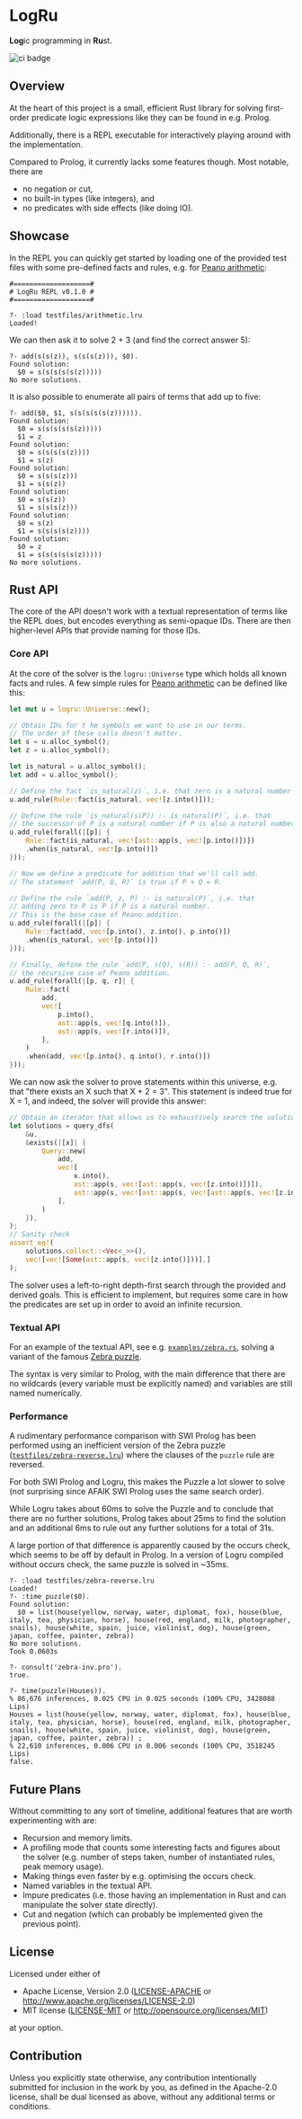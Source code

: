 # LogRu

**Log**ic programming in **Ru**st.

![ci badge](https://github.com/fatho/logru/actions/workflows/ci.yml/badge.svg)

## Overview

At the heart of this project is a small, efficient Rust library for solving first-order predicate
logic expressions like they can be found in e.g. Prolog.

Additionally, there is a REPL executable for interactively playing around with the implementation.

Compared to Prolog, it currently lacks some features though. Most notable, there are
- no negation or cut,
- no built-in types (like integers), and
- no predicates with side effects (like doing IO).

## Showcase

In the REPL you can quickly get started by loading one of the provided test files with some
pre-defined facts and rules, e.g. for [Peano arithmetic](testfiles/arithmetic.lru):

```
#===================#
# LogRu REPL v0.1.0 #
#===================#

?- :load testfiles/arithmetic.lru
Loaded!
```

We can then ask it to solve 2 + 3 (and find the correct answer 5):

```
?- add(s(s(z)), s(s(s(z))), $0).
Found solution:
  $0 = s(s(s(s(s(z)))))
No more solutions.
```

It is also possible to enumerate all pairs of terms that add up to five:

```
?- add($0, $1, s(s(s(s(s(z)))))).
Found solution:
  $0 = s(s(s(s(s(z)))))
  $1 = z
Found solution:
  $0 = s(s(s(s(z))))
  $1 = s(z)
Found solution:
  $0 = s(s(s(z)))
  $1 = s(s(z))
Found solution:
  $0 = s(s(z))
  $1 = s(s(s(z)))
Found solution:
  $0 = s(z)
  $1 = s(s(s(s(z))))
Found solution:
  $0 = z
  $1 = s(s(s(s(s(z)))))
No more solutions.
```

## Rust API

The core of the API doesn't work with a textual representation of terms like the REPL does, but
encodes everything as semi-opaque IDs. There are then higher-level APIs that provide naming for
those IDs.

### Core API

At the core of the solver is the `logru::Universe` type which holds all known facts and rules.
A few simple rules for [Peano arithmetic](https://en.wikipedia.org/wiki/Peano_axioms#Addition) can
be defined like this:

```rust
let mut u = logru::Universe::new();

// Obtain IDs for t he symbols we want to use in our terms.
// The order of these calls doesn't matter.
let s = u.alloc_symbol();
let z = u.alloc_symbol();

let is_natural = u.alloc_symbol();
let add = u.alloc_symbol();

// Define the fact `is_natural(z)`, i.e. that zero is a natural number
u.add_rule(Rule::fact(is_natural, vec![z.into()]));

// Define the rule `is_natural(s(P)) :- is_natural(P)`, i.e. that
// the successor of P is a natural number if P is also a natural number.
u.add_rule(forall(|[p]| {
    Rule::fact(is_natural, vec![ast::app(s, vec![p.into()])])
    .when(is_natural, vec![p.into()])
}));

// Now we define a predicate for addition that we'll call add.
// The statement `add(P, Q, R)` is true if P + Q = R.

// Define the rule `add(P, z, P) :- is_natural(P)`, i.e. that
// adding zero to P is P if P is a natural number.
// This is the base case of Peano addition.
u.add_rule(forall(|[p]| {
    Rule::fact(add, vec![p.into(), z.into(), p.into()])
    .when(is_natural, vec![p.into()])
}));

// Finally, define the rule `add(P, s(Q), s(R)) :- add(P, Q, R)`,
// the recursive case of Peano addition.
u.add_rule(forall(|[p, q, r]| {
    Rule::fact(
        add,
        vec![
            p.into(),
            ast::app(s, vec![q.into()]),
            ast::app(s, vec![r.into()]),
        ],
    )
    .when(add, vec![p.into(), q.into(), r.into()])
}));
```

We can now ask the solver to prove statements within this universe, e.g. that "there exists an X
such that X + 2 = 3". This statement is indeed true for X = 1, and indeed, the solver will provide
this answer:

```rust
// Obtain an iterator that allows us to exhaustively search the solution space:
let solutions = query_dfs(
    &u,
    &exists(|[x]| {
        Query::new(
            add,
            vec![
                x.into(),
                ast::app(s, vec![ast::app(s, vec![z.into()])]),
                ast::app(s, vec![ast::app(s, vec![ast::app(s, vec![z.into()])])]),
            ],
        )
    }),
);
// Sanity check
assert_eq!(
    solutions.collect::<Vec<_>>(),
    vec![vec![Some(ast::app(s, vec![z.into()]))],]
);
```

The solver uses a left-to-right depth-first search through the provided and derived goals. This is
efficient to implement, but requires some care in how the predicates are set up in order to avoid an
infinite recursion.

### Textual API

For an example of the textual API, see e.g. [`examples/zebra.rs`](examples/zebra.rs), solving a
variant of the famous [Zebra puzzle](https://en.wikipedia.org/wiki/Zebra_Puzzle).

The syntax is very similar to Prolog, with the main difference that there are no wildcards (every
variable must be explicitly named) and variables are still named numerically.

### Performance

A rudimentary performance comparison with SWI Prolog has been performed using an inefficient version
of the Zebra puzzle ([`testfiles/zebra-reverse.lru`](testfiles/zebra-reverse.lru)) where the clauses
of the `puzzle` rule are reversed.

For both SWI Prolog and Logru, this makes the Puzzle a lot slower to solve (not surprising since
AFAIK SWI Prolog uses the same search order).

While Logru takes about 60ms to solve the Puzzle and to conclude that there are no further
solutions, Prolog takes about 25ms to find the solution and an additional 6ms to rule out any
further solutions for a total of 31s.

A large portion of that difference is apparently caused by the occurs check, which seems to be off
by default in Prolog. In a version of Logru compiled without occurs check, the same puzzle is solved
in ~35ms.

```
?- :load testfiles/zebra-reverse.lru
Loaded!
?- :time puzzle($0).
Found solution:
  $0 = list(house(yellow, norway, water, diplomat, fox), house(blue, italy, tea, physician, horse), house(red, england, milk, photographer, snails), house(white, spain, juice, violinist, dog), house(green, japan, coffee, painter, zebra))
No more solutions.
Took 0.0603s
```

```
?- consult('zebra-inv.pro').
true.

?- time(puzzle(Houses)).
% 86,676 inferences, 0.025 CPU in 0.025 seconds (100% CPU, 3428088 Lips)
Houses = list(house(yellow, norway, water, diplomat, fox), house(blue, italy, tea, physician, horse), house(red, england, milk, photographer, snails), house(white, spain, juice, violinist, dog), house(green, japan, coffee, painter, zebra)) ;
% 22,610 inferences, 0.006 CPU in 0.006 seconds (100% CPU, 3518245 Lips)
false.
```


## Future Plans

Without committing to any sort of timeline, additional features that are worth experimenting with
are:
- Recursion and memory limits.
- A profiling mode that counts some interesting facts and figures about the solver (e.g. number of
  steps taken, number of instantiated rules, peak memory usage).
- Making things even faster by e.g. optimising the occurs check.
- Named variables in the textual API.
- Impure predicates (i.e. those having an implementation in Rust and can manipulate the solver state
  directly).
- Cut and negation (which can probably be implemented given the previous point).


## License

Licensed under either of

 * Apache License, Version 2.0
   ([LICENSE-APACHE](LICENSE-APACHE) or http://www.apache.org/licenses/LICENSE-2.0)
 * MIT license
   ([LICENSE-MIT](LICENSE-MIT) or http://opensource.org/licenses/MIT)

at your option.

## Contribution

Unless you explicitly state otherwise, any contribution intentionally submitted
for inclusion in the work by you, as defined in the Apache-2.0 license, shall be
dual licensed as above, without any additional terms or conditions.